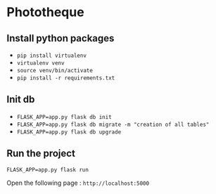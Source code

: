 # Phototheque

## Install python packages
- `pip install virtualenv`
- `virtualenv venv`
- `source venv/bin/activate`
- `pip install -r requirements.txt`

## Init db 
- `FLASK_APP=app.py flask db init`
- `FLASK_APP=app.py flask db migrate -m "creation of all tables"`
- `FLASK_APP=app.py flask db upgrade`

## Run the project

`FLASK_APP=app.py flask run`

Open the following page : `http://localhost:5000`


